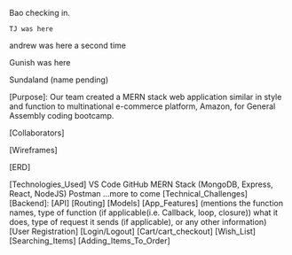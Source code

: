 Bao checking in.

`TJ was here`

andrew was here a second time


Gunish was here

Sundaland (name pending)

[Purpose]: Our team created a MERN stack web application similar in style and function to multinational e-commerce platform, Amazon, for General Assembly coding bootcamp. 

[Collaborators]


[Wireframes]

[ERD]

[Technologies_Used]
VS Code 
GitHub
MERN Stack (MongoDB, Express, React, NodeJS)
Postman
…more to come
[Technical_Challenges]
[Backend]:
	[API]
	[Routing]
	[Models]
[App_Features] (mentions the function names, type of function (if applicable(i.e. Callback, loop, closure)) what it does, type of request it sends (if applicable), or any other information)
[User Registration]
[Login/Logout]
[Cart/cart_checkout] 
[Wish_List]
[Searching_Items]
[Adding_Items_To_Order]
